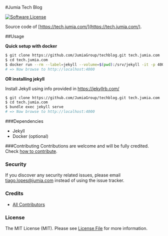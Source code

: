 #Jumia Tech Blog

[![Software License][ico-license]](LICENSE.md)    

Source code of [https://tech.jumia.com/](https://tech.jumia.com/).

##Usage

**Quick setup with docker**
```bash
$ git clone https://github.com/JumiaGroup/techblog.git tech.jumia.com
$ cd tech.jumia.com
$ docker run --rm --label=jekyll --volume=$(pwd):/srv/jekyll -it -p 4000:4000 jekyll/jekyll jekyll serve
# => Now browse to http://localhost:4000
```

**OR installing jekyll**

Install Jekyll using info provided in https://jekyllrb.com/
```bash
$ git clone https://github.com/JumiaGroup/techblog.git tech.jumia.com
$ cd tech.jumia.com
$ bundle exec jekyll serve
# => Now browse to http://localhost:4000
```

###Dependencies
- Jekyll
- Docker (optional)


###Contributing
Contributions are welcome and will be fully credited.
Check [how to contribute](CONTRIBUTING.md).


### Security

If you discover any security related issues, please email tiago.lopes@jumia.com instead of using the issue tracker.

### Credits

- [All Contributors][link-contributors]

### License

The MIT License (MIT). Please see [License File](LICENSE.md) for more information.

[ico-license]: https://img.shields.io/badge/license-MIT-brightgreen.svg?style=flat-square
[link-contributors]: ../../contributors
